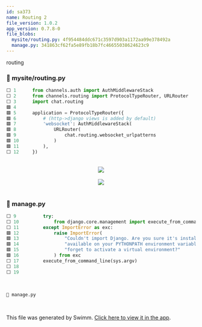 ```yaml
---
id: sa373
name: Routing 2
file_version: 1.0.2
app_version: 0.7.8-0
file_blobs:
  mysite/routing.py: 4f954484ddc671c3597d903a1172aa99e378492a
  manage.py: 341863cf62fa5e89fb18b7fc46655038624623c9
---
```


routing
<!-- NOTE-swimm-snippet: the lines below link your snippet to Swimm -->
### 📄 mysite/routing.py
```python
⬜ 1      from channels.auth import AuthMiddlewareStack
⬜ 2      from channels.routing import ProtocolTypeRouter, URLRouter
⬜ 3      import chat.routing
🟩 4      
🟩 5      application = ProtocolTypeRouter({
🟩 6          # (http->django views is added by default)
🟩 7          'websocket': AuthMiddlewareStack(
🟩 8              URLRouter(
🟩 9                  chat.routing.websocket_urlpatterns
🟩 10             )
🟩 11         ),
⬜ 12     })
```

<br/>

<div align="center"><img src="https://firebasestorage.googleapis.com/v0/b/swimm-dev-content/o/repositories%2FZ2l0aHViJTNBJTNBY2hhdC1leGFtcGxlJTNBJTNBZXJhbi1zd2ltbQ%3D%3D%2Fcffae342-f24b-48ac-91c9-2cb2b87ce8a4.png?alt=media&token=5328a98d-3b07-4e83-a424-58c442f02beb" style="width:'50%'"/></div>

<br/>

<div align="center"><img src="https://media2.giphy.com/media/jO3Vo7hTdSxfg4cbmc/giphy.gif?cid=d56c4a8bq7nswzjqdfx0dbrr54x6qxokmokjqx1op8g1f91k&rid=giphy.gif&ct=g" style="width:'50%'"/></div>

<br/>

<!-- NOTE-swimm-snippet: the lines below link your snippet to Swimm -->
### 📄 manage.py
```python
⬜ 9          try:
⬜ 10             from django.core.management import execute_from_command_line
⬜ 11         except ImportError as exc:
🟩 12             raise ImportError(
🟩 13                 "Couldn't import Django. Are you sure it's installed and "
🟩 14                 "available on your PYTHONPATH environment variable? Did you "
🟩 15                 "forget to activate a virtual environment?"
🟩 16             ) from exc
⬜ 17         execute_from_command_line(sys.argv)
⬜ 18     
⬜ 19     
```

<br/>

`📄 manage.py`

<br/>

This file was generated by Swimm. [Click here to view it in the app](http://localhost:5000/repos/Z2l0aHViJTNBJTNBY2hhdC1leGFtcGxlJTNBJTNBZXJhbi1zd2ltbQ==/docs/sa373).